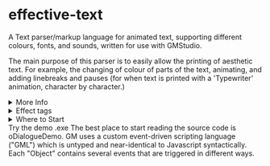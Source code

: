 # effective-text
A Text parser/markup language for animated text, supporting different colours, fonts, and sounds, written for use with GMStudio.

The main purpose of this parser is to easily allow the printing of aesthetic text. 
For example, the changing of colour of parts of the text, animating, and adding linebreaks and pauses (for when text is printed with a 'Typewriter' animation, character by character.)

<details>
	<summary>More Info</summary>
The text renderer serves as the basis for more complex systems commonly found in games.
In this repo, there's some example stuff which demonstrates
a dialogue tree, similar to old DS games. You can make choices to
navigate the text, and display an animated "speaker" portrait which
moves its mouth while the text is printing, etc.

The object oPrinter prints a text message with applied "effects".
The message is automatically linebroken into an arbitrary box and 
can be placed anywhere.
The message is printed character by character, typewriter-style.
Furthermore, multiple lines don't run outside the box - instead, the text scrolls upwards.
Pauses only work with the oPrinter object (pause tags included elsewhere are ignored by the parser.)

Add effects by including EFFECT TAGS inside your string literals.

You can create your own effect tags pretty easily.
E.g. implementing rainbow text could be accomplished by
adding simple code in parse_command (to recognize the command)
and draw_char_eff (to animate the colours).

oPrinter is controlled by changing its "state" variable
to recognized strings. See oTextbox for example. 
</details>

<details>
	<summary>Effect tags</summary>
Effects are incuded inline like this: "my text <c:red>this is red</c>!"
Similar to HTML tags

      COLOUR:
            <c:ColourName> where ColourName is a gml colour code
            <c:0x000000>   where you put a 6 digit b/g/r hex string

      WAVE:
	        <w>     makes text wave with default amplitude and frequency
	        <w:x>   wave & changes the amplitude
	        <w:x:y> wave & sets the amplitude = x and frequency = y

      TWITCH:
            <t>     makes text twitch every so often
            <t:x>   twitch & sets the frequency of twitching [0, 1]
 
      SHAKE:
            <s>     makes text shake
            <s:x>   makes text shake and sets amplitude of shake

      PAUSE:
            <p>     makes text typer pause for DEFAULT_PAUSE_DURATION frames
            <p:x>   pauses for x frames

      LINEBREAK:
            <br>    I won't spoil what this does

      SET SPEAKER:
            <i:speakerName> 
                    This sets the portrait of the speaker. Only works in oTextbox. Otherwise ignored.
            <e:speakerEmote>
                    Changes the emote of the speaker. The emote must exist in the speaker's emote tree.

      COMMAND CHARS:
            <gt>    ">"
            <lt>    "<"
            <q>     renders as double quote "
             `      Grave symbol renders as apostrophe

      CANCEL EFFECTS:
            </c>    resets to default colour (set in create_effect_map script)
            </fx>   stops wave, shake and twitch and resets parameters to default
            </w>    stops wave and resets wave vars
            </s>    same but for shake
            </t>    same but for twitch
</details>

<details>
	<summary>Where to Start<summary>
	Try the demo .exe
	The best place to start reading the source code is oDialogueDemo.
	GM uses a custom event-driven scripting language ("GML") which is untyped and near-identical to Javascript syntactically. 
	Each "Object" contains several events that are triggered in different ways.
</details>
